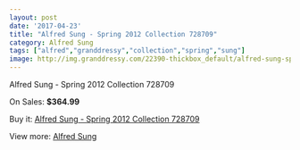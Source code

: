 ```yaml
---
layout: post
date: '2017-04-23'
title: "Alfred Sung - Spring 2012 Collection 728709"
category: Alfred Sung
tags: ["alfred","granddressy","collection","spring","sung"]
image: http://img.granddressy.com/22390-thickbox_default/alfred-sung-spring-2012-collection-728709.jpg
---
```

Alfred Sung - Spring 2012 Collection 728709

On Sales: **$364.99**
<a href="https://www.granddressy.com/en/alfred-sung/21339-alfred-sung-spring-2012-collection-728709.html"><amp-img layout="responsive" width="600" height="600" src="//img.granddressy.com/22390-thickbox_default/alfred-sung-spring-2012-collection-728709.jpg" alt="Alfred Sung - Spring 2012 Collection 728709 0" /></a>

Buy it: [Alfred Sung - Spring 2012 Collection 728709](https://www.granddressy.com/en/alfred-sung/21339-alfred-sung-spring-2012-collection-728709.html "Alfred Sung - Spring 2012 Collection 728709")

View more: [Alfred Sung](https://www.granddressy.com/en/350-alfred-sung "Alfred Sung")